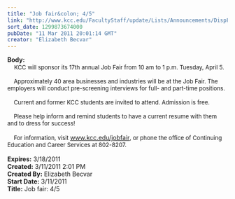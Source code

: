 ```yaml
---
title: "Job fair&colon; 4/5"
link: "http://www.kcc.edu/FacultyStaff/update/Lists/Announcements/DispForm.aspx?ID=161"
sort_date: 1299873674000
pubDate: "11 Mar 2011 20:01:14 GMT"
creator: "Elizabeth Becvar"
---
```


<div><b>Body:</b> <div class=ExternalClass9079AC4AA12341558D5B1E214E899BB4><div>   <font size=2> KCC will sponsor its 17th annual Job Fair from 10 am to 1 p.m. Tuesday, April 5. </font></div><font size=2>
<div><br>    Approximately 40 area businesses and industries will be at the Job Fair. The employers will conduct pre-screening interviews for full- and part-time positions. </div>
<div><br>    Current and former KCC students are invited to attend. Admission is free. </div>
<div><br>    Please help inform and remind students to have a current resume with them and to dress for success!</div>
<div><br>    For information, visit </font><a href="/jobfair">www.kcc.edu/jobfair</a><font size=2>, or phone the office of Continuing Education and Career Services at 802-8207.<br> </font></div></div></div>
<div><b>Expires:</b> 3/18/2011</div>
<div><b>Created:</b> 3/11/2011 2:01 PM</div>
<div><b>Created By:</b> Elizabeth Becvar</div>
<div><b>Start Date:</b> 3/11/2011</div>
<div><b>Title:</b> Job fair: 4/5</div>
